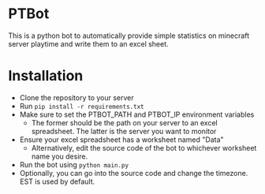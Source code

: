 # PTBot
This is a python bot to automatically provide simple statistics on minecraft server playtime and write them to an excel sheet.

# Installation
- Clone the repository to your server
- Run `pip install -r requirements.txt`
- Make sure to set the PTBOT_PATH and PTBOT_IP environment variables
  - The former should be the path on your server to an excel spreadsheet. The latter is the server you want to monitor
- Ensure your excel spreadsheet has a worksheet named "Data"
  - Alternatively, edit the source code of the bot to whichever worksheet name you desire. 
- Run the bot using `python main.py`
- Optionally, you can go into the source code and change the timezone. EST is used by default.
